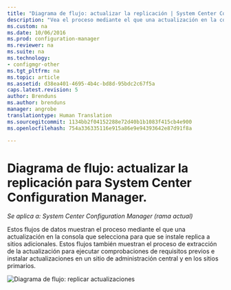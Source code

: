 ```yaml
---
title: "Diagrama de flujo: actualizar la replicación | System Center Configuration Manager"
description: "Vea el proceso mediante el que una actualización en la consola que selecciona para que se instale replica a sitios adicionales."
ms.custom: na
ms.date: 10/06/2016
ms.prod: configuration-manager
ms.reviewer: na
ms.suite: na
ms.technology:
- configmgr-other
ms.tgt_pltfrm: na
ms.topic: article
ms.assetid: d38ea401-4695-4b4c-bd8d-95bdc2c67f5a
caps.latest.revision: 5
author: Brenduns
ms.author: brenduns
manager: angrobe
translationtype: Human Translation
ms.sourcegitcommit: 1134bb2f04152288e72d40b1b1083f415cb4e900
ms.openlocfilehash: 754a336335116e915a86e9e94393642e87d91f8a

---
```

# <a name="flowchart---update-replication-for-system-center-configuration-manager"></a>Diagrama de flujo: actualizar la replicación para System Center Configuration Manager.

*Se aplica a: System Center Configuration Manager (rama actual)*

Estos flujos de datos muestran el proceso mediante el que una actualización en la consola que selecciona para que se instale replica a sitios adicionales. Estos flujos también muestran el proceso de extracción de la actualización para ejecutar comprobaciones de requisitos previos e instalar actualizaciones en un sitio de administración central y en los sitios primarios.  

 ![Diagrama de flujo: replicar actualizaciones](media/Flowchart---Replicate-updates.png)  



<!--HONumber=Nov16_HO1-->


